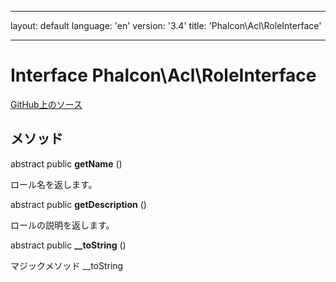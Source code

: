 * * *

layout: default language: 'en' version: '3.4' title: 'Phalcon\Acl\RoleInterface'

* * *

# Interface **Phalcon\Acl\RoleInterface**

<a href="https://github.com/phalcon/cphalcon/tree/v3.4.0/phalcon/acl/roleinterface.zep" class="btn btn-default btn-sm">GitHub上のソース</a>

## メソッド

abstract public **getName** ()

ロール名を返します。

abstract public **getDescription** ()

ロールの説明を返します。

abstract public **__toString** ()

マジックメソッド __toString